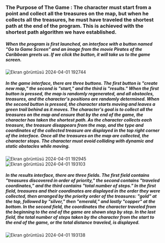 ### The Purpose of The Game : The character must start from a point and collect all the treasures on the map, but when he collects all the treasures, he must have traveled the shortest path at the end of the program. This is achieved with the shortest path algorithm we have established.


##### When the program is first launched, an interface with a button named "Go to Game Screen" and an image from the movie Pirates of the Caribbean greets us. If we click the button, it will take us to the game screen.
![Ekran görüntüsü 2024-04-01 192744](https://github.com/MustafaEfeTamer/Pirates-of-the-Caribbean-Treasure-Hunt/assets/119308432/e95c585a-f626-4c85-981a-35f9265fbe95)


##### In the game interface, there are three buttons. The first button is "create new map," the second is "start," and the third is "results." When the first button is pressed, the map is randomly regenerated, and all obstacles, treasures, and the character's positions are randomly determined. When the second button is pressed, the character starts moving and leaves a green trail behind as it moves. The character's goal is to collect all the treasures on the map and ensure that by the end of the game, the character has taken the shortest path. As the character collects each treasure, the treasure disappears from the map, and the type and coordinates of the collected treasure are displayed in the top right corner of the interface. Once all the treasures on the map are collected, the character stops. The character must avoid colliding with dynamic and static obstacles while moving.
![Ekran görüntüsü 2024-04-01 192945](https://github.com/MustafaEfeTamer/Pirates-of-the-Caribbean-Treasure-Hunt/assets/119308432/7e704909-0c81-4264-ad47-68eaccd2c84d)
![Ekran görüntüsü 2024-04-01 193103](https://github.com/MustafaEfeTamer/Pirates-of-the-Caribbean-Treasure-Hunt/assets/119308432/53259141-3e79-4eb8-b1c9-391efc152080)


##### In the results interface, there are three fields. The first field contains "treasures discovered in order of priority," the second contains "traveled coordinates," and the third contains "total number of steps." In the first field, treasures and their coordinates are displayed in the order they were collected, then arranged by the priority order of the treasures: "gold" at the top, followed by "silver," then "emerald," and lastly "copper" at the bottom. In the second field, the coordinates the character traveled from the beginning to the end of the game are shown step by step. In the last field, the total number of steps taken by the character from the start to the end of the game, or the total distance traveled, is displayed.
![Ekran görüntüsü 2024-04-01 193138](https://github.com/MustafaEfeTamer/Pirates-of-the-Caribbean-Treasure-Hunt/assets/119308432/de96a18d-886d-4a22-95e4-cc62ea5b50d1)
